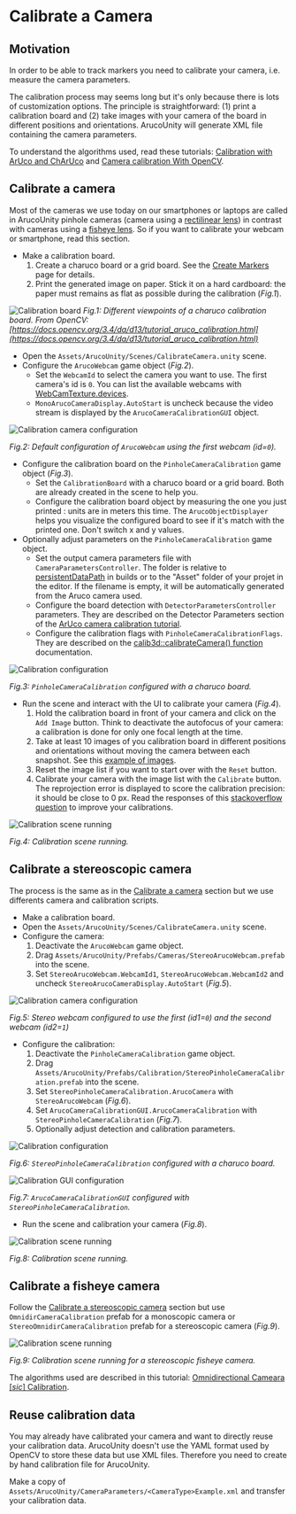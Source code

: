 # Calibrate a Camera

## Motivation

In order to be able to track markers you need to calibrate your camera, i.e. measure the camera parameters.

The calibration process may seems long but it's only because there is lots of customization options. The principle is straightforward: (1) print a calibration board and (2) take images with your camera of the board in different positions and orientations. ArucoUnity will generate XML file containing the camera parameters.

To understand the algorithms used, read these tutorials: [Calibration with ArUco and ChArUco](https://docs.opencv.org/3.4/da/d13/tutorial_aruco_calibration.html) and [Camera calibration With OpenCV](https://docs.opencv.org/3.4/d4/d94/tutorial_camera_calibration.html).

## Calibrate a camera

Most of the cameras we use today on our smartphones or laptops are called in ArucoUnity pinhole cameras (camera using a [rectilinear lens](https://en.wikipedia.org/wiki/Rectilinear_lens)) in contrast with cameras using a [fisheye lens](https://en.wikipedia.org/wiki/Fisheye_lens). So if you want to calibrate your webcam or smartphone, read this section.

- Make a calibration board.
  1. Create a charuco board or a grid board. See the [Create Markers](create-markers.html) page for details.
  2. Print the generated image on paper. Stick it on a hard cardboard: the paper must remains as flat as possible during the calibration (*Fig.1*).

![Calibration board](https://docs.opencv.org/3.4/charucocalibration.png)
*Fig.1: Different viewpoints of a charuco calibration board. From OpenCV: [https://docs.opencv.org/3.4/da/d13/tutorial_aruco_calibration.html](https://docs.opencv.org/3.4/da/d13/tutorial_aruco_calibration.html)*

- Open the `Assets/ArucoUnity/Scenes/CalibrateCamera.unity` scene.
- Configure the `ArucoWebcam` game object (*Fig.2*).
  - Set the `WebcamId` to select the camera you want to use. The first camera's id is `0`. You can list the available webcams with [WebCamTexture.devices](https://docs.unity3d.com/ScriptReference/WebCamTexture-devices.html).
  - `MonoArucoCameraDisplay.AutoStart` is uncheck because the video stream is displayed by the `ArucoCameraCalibrationGUI` object.

![Calibration camera configuration](../images/calibration_aruco_webcam.jpg)

*Fig.2: Default configuration of `ArucoWebcam` using the first webcam (id=`0`).*

- Configure the calibration board on the `PinholeCameraCalibration` game object (*Fig.3*).
  - Set the `CalibrationBoard` with a charuco board or a grid board. Both are already created in the scene to help you.
  - Configure the calibration board object by measuring the one you just printed : units are in meters this time. The `ArucoObjectDisplayer` helps you visualize the configured board to see if it's match with the printed one. Don't switch x and y values.
- Optionally adjust parameters on the `PinholeCameraCalibration` game object.
  - Set the output camera parameters file with `CameraParametersController`. The folder is relative to [persistentDataPath](https://docs.unity3d.com/ScriptReference/Application-persistentDataPath.html) in builds or to the "Asset" folder of your projet in the editor. If the filename is empty, it will be automatically generated from the Aruco camera used.
  - Configure the board detection with `DetectorParametersController` parameters. They are described on the Detector Parameters section of the [ArUco camera calibration tutorial](https://docs.opencv.org/3.4/d5/dae/tutorial_aruco_detection.html).
  - Configure the calibration flags with `PinholeCameraCalibrationFlags`. They are described on the [calib3d::calibrateCamera() function](https://docs.opencv.org/3.4/d9/d0c/group__calib3d.html#ga3207604e4b1a1758aa66acb6ed5aa65d) documentation.

![Calibration configuration](../images/calibration_pinhole_camera.jpg)

*Fig.3: `PinholeCameraCalibration` configured with a charuco board.*

- Run the scene and interact with the UI to calibrate your camera (*Fig.4*).
  1. Hold the calibration board in front of your camera and click on the `Add Image` button. Think to deactivate the autofocus of your camera: a calibration is done for only one focal length at the time.
  2. Take at least 10 images of you calibration board in different positions and orientations without moving the camera between each snapshot. See this [example of images](https://upload.wikimedia.org/wikipedia/commons/0/05/Multiple_chessboard_views.png).
  3. Reset the image list if you want to start over with the `Reset` button.
  4. Calibrate your camera with the image list with the `Calibrate` button. The reprojection error is displayed to score the calibration precision: it should be close to 0 px. Read the responses of this [stackoverflow question](https://stackoverflow.com/q/12794876) to improve your calibrations.

![Calibration scene running](../images/calibration_running.jpg)

*Fig.4: Calibration scene running.*

## Calibrate a stereoscopic camera

The process is the same as in the [Calibrate a camera](#calibrate-a-camera-1) section but we use differents camera and calibration scripts.

- Make a calibration board.
- Open the `Assets/ArucoUnity/Scenes/CalibrateCamera.unity` scene.
- Configure the camera:
   1. Deactivate the `ArucoWebcam` game object.
   2. Drag `Assets/ArucoUnity/Prefabs/Cameras/StereoArucoWebcam.prefab` into the scene.
   3. Set `StereoArucoWebcam.WebcamId1`, `StereoArucoWebcam.WebcamId2` and uncheck `StereoArucoCameraDisplay.AutoStart` (*Fig.5*).

![Calibration camera configuration](../images/stereo_calibration_aruco_webcam.jpg)

*Fig.5: Stereo webcam configured to use the first (id1=`0`) and the second webcam (id2=`1`)*

- Configure the calibration:
  1. Deactivate the `PinholeCameraCalibration` game object.
  2. Drag `Assets/ArucoUnity/Prefabs/Calibration/StereoPinholeCameraCalibration.prefab` into the scene.
  3. Set `StereoPinholeCameraCalibration.ArucoCamera` with `StereoArucoWebcam` (*Fig.6*).
  4. Set `ArucoCameraCalibrationGUI.ArucoCameraCalibration` with `StereoPinholeCameraCalibration` (*Fig.7*).
  5. Optionally adjust detection and calibration parameters.

![Calibration configuration](../images/stereo_calibration_pinhole_camera.jpg)

*Fig.6: `StereoPinholeCameraCalibration` configured with a charuco board.*

![Calibration GUI configuration](../images/stereo_calibration_gui.jpg)

*Fig.7: `ArucoCameraCalibrationGUI` configured with `StereoPinholeCameraCalibration`.*

- Run the scene and calibration your camera (*Fig.8*).

![Calibration scene running](../images/stereo_calibration_running.jpg)

*Fig.8: Calibration scene running.*

## Calibrate a fisheye camera

Follow the [Calibrate a stereoscopic camera](#calibrate-a-stereoscopic-camera) section but use `OmnidirCameraCalibration` prefab for a monoscopic camera or `StereoOmnidirCameraCalibration` prefab for a stereoscopic camera (*Fig.9*).

![Calibration scene running](../images/stereo_fisheye_calibration_running.jpg)

*Fig.9: Calibration scene running for a stereoscopic fisheye camera.*

The algorithms used are described in this tutorial: [Omnidirectional Cameara [*sic*] Calibration](https://docs.opencv.org/3.4/dd/d12/tutorial_omnidir_calib_main.html).

## Reuse calibration data

You may already have calibrated your camera and want to directly reuse your calibration data. ArucoUnity doesn't use the YAML format used by OpenCV to store these data but use XML files. Therefore you need to create by hand calibration file for ArucoUnity.

Make a copy of `Assets/ArucoUnity/CameraParameters/<CameraType>Example.xml` and transfer your calibration data.